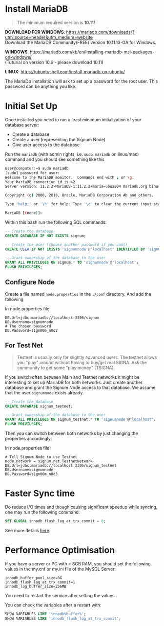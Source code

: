 # Install MariaDB

> The minimum required version is __10.11!__

__DOWNLOAD FOR WINDOWS__: https://mariadb.com/downloads/?utm_source=header&utm_medium=website
<br>Download the MariaDB Community(FREE) version 10.11.13-GA for Windows.


__WINDOWS__: https://mariadb.com/kb/en/installing-mariadb-msi-packages-on-windows/
<br>(Tuturial on version 10.6 - please download 10.11)

__LINUX__: https://ubuntushell.com/install-mariadb-on-ubuntu/

The MariaDb installation will ask to set up a password for the root user.
This password can be anything you like.

# Initial Set Up

Once installed you need to run a least minimum initialization of your database server:

- Create a database
- Create a user (representing the Signum Node)
- Give user access to the database

Run the `mariadb` (with admin rights, i.e. `sudo mariadb` on linux/mac) command and you should see something like this

```bash 
user@computer:~$ sudo mariadb
[sudo] password for user: 
Welcome to the MariaDB monitor.  Commands end with ; or \g.
Your MariaDB connection id is 42
Server version: 11.2.2-MariaDB-1:11.2.2+maria~ubu2004 mariadb.org binary distribution

Copyright (c) 2000, 2018, Oracle, MariaDB Corporation Ab and others.

Type 'help;' or '\h' for help. Type '\c' to clear the current input statement.

MariaDB [(none)]> 
```

Within this bash run the following SQL commands:

```sql
-- Create the database
CREATE DATABASE IF NOT EXISTS signum;

-- Create the user (choose another password if you want)
CREATE USER IF NOT EXISTS 'signumnode'@'localhost' IDENTIFIED BY 's1gn00m_n0d3';

-- Grant ownership of the database to the user
GRANT ALL PRIVILEGES ON signum.* TO 'signumnode'@'localhost';
FLUSH PRIVILEGES;
```

## Configure Node 

Create a file named `node.properties` in the `./conf` directory. And add the following 

In node.properties file:
```properties
DB.Url=jdbc:mariadb://localhost:3306/signum
DB.Username=signumnode
# The chosen password
DB.Password=s1gn00m_n0d3
```

## For Test Net

> Testnet is usually only for slightly advanced users. The testnet allows you "play" around without having to buy/get real SIGNA. 
> Ask the community to get some "play money" (TSIGNA).   

If you switch often between Main and Testnet networks it might be interesting to set up MariaDB for both networks.
Just create another database and grant the Signum Node access to that database. 
We assume that the user `signumnode` exists already.

```sql
-- Create the database
CREATE DATABASE signum_testnet;

-- Grant ownership of the database to the user
GRANT ALL PRIVILEGES ON signum_testnet.* TO 'signumnode'@'localhost';
FLUSH PRIVILEGES;
```

Then you can switch between both networks by just changing the properties accordingly:

In node.properties file:
```properties
# Tell Signum Node to use Testnet
node.network = signum.net.TestnetNetwork
DB.Url=jdbc:mariadb://localhost:3306/signum_testnet
DB.Username=signumnode
DB.Password=s1gn00m_n0d3
```

# Faster Sync time

Do reduce I/O times and though causing significant speedup while syncing, one may run the following command:   

```sql
SET GLOBAL innodb_flush_log_at_trx_commit = 0;
```

See more details [here](https://mariadb.com/docs/server/ref/mdb/system-variables/innodb_flush_log_at_trx_commit/). 

# Performance Optimisation 
If you have a server or PC with > 8GB RAM, you should set the following values in the my.cnf or my.ini file of the MySQL Server:

```properties
innodb_buffer_pool_size=3G
innodb_flush_log_at_trx_commit=1
innodb_log_buffer_size=256MB
```

You need to restart the service after setting the values.

You can check the variables after a restart with:

```sql
SHOW VARIABLES LIKE 'innodb%buffer%';
SHOW VARIABLES LIKE 'innodb_flush_log_at_trx_commit';
```